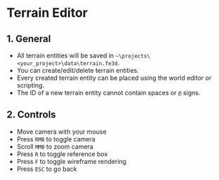 # Terrain Editor

## 1. General

- All terrain entities will be saved in `~\projects\<your_project>\data\terrain.fe3d`.
- You can create/edit/delete terrain entities.
- Every created terrain entity can be placed using the world editor or scripting.
- The ID of a new terrain entity cannot contain spaces or `@` signs.

## 2. Controls

- Move camera with your mouse
- Press `RMB` to toggle camera
- Scroll `MMB` to zoom camera
- Press `R` to toggle reference box
- Press `F` to toggle wireframe rendering
- Press `ESC` to go back
